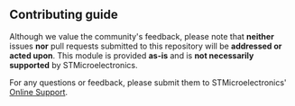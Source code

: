 ## Contributing guide

Although we value the community's feedback, please note that **neither** issues **nor** pull requests submitted to this repository will be **addressed or acted upon**. This module is provided **as-is** and is **not necessarily supported** by STMicroelectronics.

For any questions or feedback, please submit them to STMicroelectronics' [Online Support](https://ols.st.com/s/).
